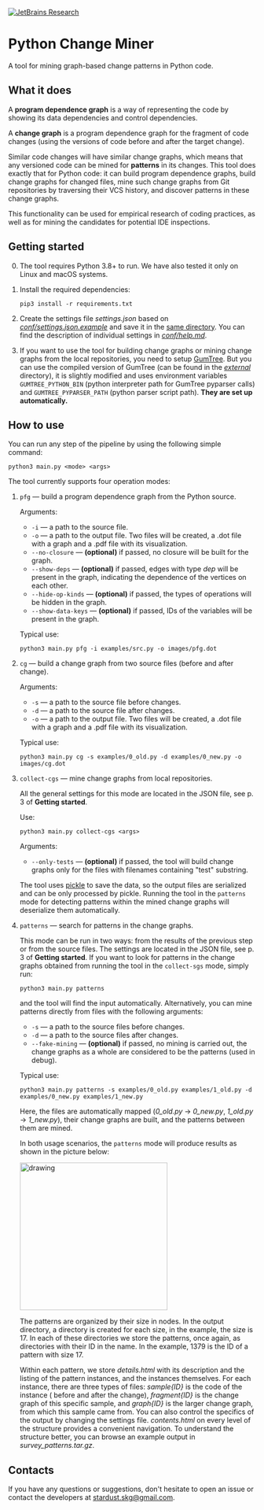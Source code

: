 [![JetBrains Research](https://jb.gg/badges/research.svg)](https://confluence.jetbrains.com/display/ALL/JetBrains+on+GitHub)

# Python Change Miner

A tool for mining graph-based change patterns in Python code.

## What it does

A **program dependence graph** is a way of representing the code by showing its data dependencies and control
dependencies.

A **change graph** is a program dependence graph for the fragment of code changes (using the versions of code before and
after the target change).

Similar code changes will have similar change graphs, which means that any versioned code can be mined for **patterns**
in its changes. This tool does exactly that for Python code: it can build program dependence graphs, build change graphs
for changed files, mine such change graphs from Git repositories by traversing their VCS history, and discover patterns
in these change graphs.

This functionality can be used for empirical research of coding practices, as well as for mining the candidates for
potential IDE inspections.

## Getting started

0. The tool requires Python 3.8+ to run. We have also tested it only on Linux and macOS systems.
1. Install the required dependencies:

    ```shell script
    pip3 install -r requirements.txt
    ```

2. Create the settings file _settings.json_ based on
   [_conf/settings.json.example_](https://github.com/JetBrains-Research/code-change-miner/blob/master/conf/settings.json.example)
   and save it in the [same directory](https://github.com/JetBrains-Research/code-change-miner/tree/master/conf). You
   can find the description of individual settings in [_conf/help.md_](https://github.com/JetBrains-Research/code-change-miner/blob/master/conf/help.md).


3. If you want to use the tool for building change graphs or mining change graphs from the local repositories, you need
   to setup [GumTree](https://github.com/GumTreeDiff/gumtree). But you can use the compiled version of GumTree
   (can be found in the [_external_](https://github.com/JetBrains-Research/code-change-miner/tree/master/external)
   directory), it is slightly modified and uses environment variables `GUMTREE_PYTHON_BIN`
   (python interpreter path for GumTree pyparser calls) and `GUMTREE_PYPARSER_PATH` (python parser script path). **They
   are set up automatically.**

## How to use

You can run any step of the pipeline by using the following simple command:

```shell script
python3 main.py <mode> <args>
```

The tool currently supports four operation modes:

1. `pfg` — build a program dependence graph from the Python source.

   Arguments:
    - `-i` — a path to the source file.
    - `-o` — a path to the output file. Two files will be created, a .dot file with a graph and a .pdf file with its
      visualization.
    - `--no-closure` — **(optional)** if passed, no closure will be built for the graph.
    - `--show-deps` — **(optional)** if passed, edges with type _dep_ will be present in the graph, indicating the
      dependence of the vertices on each other.
    - `--hide-op-kinds` — **(optional)** if passed, the types of operations will be hidden in the graph.
    - `--show-data-keys` — **(optional)** if passed, IDs of the variables will be present in the graph.

   Typical use:

    ```shell script
    python3 main.py pfg -i examples/src.py -o images/pfg.dot
    ```

2. `cg` — build a change graph from two source files (before and after change).

   Arguments:
    - `-s` — a path to the source file before changes.
    - `-d` — a path to the source file after changes.
    - `-o` — a path to the output file. Two files will be created, a .dot file with a graph and a .pdf file with its
      visualization.

   Typical use:

    ```shell script
    python3 main.py cg -s examples/0_old.py -d examples/0_new.py -o images/cg.dot
    ```

3. `collect-cgs` — mine change graphs from local repositories.

   All the general settings for this mode are located in the JSON file, see p. 3 of **Getting started**.

   Use:

    ```shell script
    python3 main.py collect-cgs <args>
    ```

   Arguments:
    - `--only-tests` — **(optional)** if passed, the tool will build change graphs only for the files with filenames
      containing "test" substring.

   The tool uses [pickle](https://docs.python.org/3/library/pickle.html) to save the data, so the output files are
   serialized and can be only processed by pickle. Running the tool in the `patterns` mode for detecting patterns within
   the mined change graphs will deserialize them automatically.

4. `patterns` — search for patterns in the change graphs.

   This mode can be run in two ways: from the results of the previous step or from the source files. The settings are
   located in the JSON file, see p. 3 of **Getting started**. If you want to look for patterns in the change graphs
   obtained from running the tool in the `collect-sgs` mode, simply run:

    ```shell script
    python3 main.py patterns
    ```
   and the tool will find the input automatically. Alternatively, you can mine patterns directly from files with the
   following arguments:

    - `-s` — a path to the source files before changes.
    - `-d` — a path to the source files after changes.
    - `--fake-mining` — **(optional)** if passed, no mining is carried out, the change graphs as a whole are considered
      to be the patterns (used in debug).

   Typical use:

    ```shell script
    python3 main.py patterns -s examples/0_old.py examples/1_old.py -d examples/0_new.py examples/1_new.py
    ```

   Here, the files are automatically mapped (_0_old.py_ -> _0_new.py_, _1_old.py_ -> _1_new.py_), their change graphs
   are built, and the patterns between them are mined.

   In both usage scenarios, the `patterns` mode will produce results as shown in the picture below:

    <img src="https://sun9-47.userapi.com/c857320/v857320810/1b19c7/Sr42Lt0TfMU.jpg" alt="drawing" width="300"/>

   The patterns are organized by their size in nodes. In the output directory, a directory is created for each size, in
   the example, the size is 17. In each of these directories we store the patterns, once again, as directories with
   their ID in the name. In the example, 1379 is the ID of a pattern with size 17.

   Within each pattern, we store _details.html_ with its description and the listing of the pattern instances, and the
   instances themselves. For each instance, there are three types of files: _sample{ID}_ is the code of the instance (
   before and after the change), _fragment{ID}_ is the change graph of this specific sample, and _graph{ID}_ is the
   larger change graph, from which this sample came from. You can also control the specifics of the output by changing
   the settings file. _contents.html_ on every level of the structure provides a convenient navigation. To understand
   the structure better, you can browse an example output in _survey_patterns.tar.gz_.

## Contacts

If you have any questions or suggestions, don't hesitate to open an issue or contact the developers at
stardust.skg@gmail.com.

